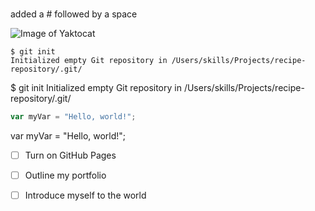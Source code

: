 # 
 added a # followed by a space
 
 ![Image of Yaktocat](https://octodex.github.com/images/yaktocat.png)

```
$ git init
Initialized empty Git repository in /Users/skills/Projects/recipe-repository/.git/
```
$ git init
Initialized empty Git repository in /Users/skills/Projects/recipe-repository/.git/

``` javascript
var myVar = "Hello, world!";
```
var myVar = "Hello, world!";

- [ ] Turn on GitHub Pages
- [ ] Outline my portfolio
- [ ] Introduce myself to the world

